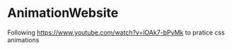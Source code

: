 # AnimationWebsite
 Following https://www.youtube.com/watch?v=lOAk7-bPyMk to pratice css animations

